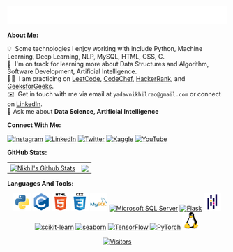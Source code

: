 <p align="center">
  <a href="https://github.com/yadavnikhilrao"><img src="welcome.svg" alt="GitHub Profile" /></a>
</p>

<b>About Me:</b>

💡 &nbsp;Some technologies I enjoy working with include Python, Machine Learning, Deep Learning, NLP, MySQL, HTML, CSS, C.\
🌱 &nbsp;I'm on track for learning more about Data Structures and Algorithm, Software Development, Artificial Intelligence.\
👨‍💻 &nbsp;I am practicing on [LeetCode](https://leetcode.com/yadavnikhilrao), [CodeChef](https://www.codechef.com/users/yadavnikhilrao), [HackerRank](https://www.hackerrank.com/yadavnikhilrao), and [GeeksforGeeks](https://auth.geeksforgeeks.org/user/yadavnikhilrao/practice).\
✉️ &nbsp;Get in touch with me via email at `yadavnikhilrao@gmail.com` or connect on [LinkedIn](https://www.linkedin.com/in/yadavnikhilrao).\
💬 Ask me about **Data Science, Artificial Intelligence**

<b>Connect With Me:</b>

<a href="https://instagram.com/yadavnikhilrao" target="_blank"><img align="center" src="https://raw.githubusercontent.com/rahuldkjain/github-profile-readme-generator/master/src/images/icons/Social/instagram.svg" alt="Instagram" height="20" width="30" /></a>
<a href="https://linkedin.com/in/yadavnikhilrao" target="_blank"><img align="center" src="https://raw.githubusercontent.com/rahuldkjain/github-profile-readme-generator/master/src/images/icons/Social/linked-in-alt.svg" alt="LinkedIn" height="20" width="30" /></a>
<a href="https://twitter.com/yadavnikhilrao" target="_blank"><img align="center" src="https://raw.githubusercontent.com/rahuldkjain/github-profile-readme-generator/master/src/images/icons/Social/twitter.svg" alt="Twitter" height="20" width="30" /></a>
<a href="https://kaggle.com/yadavnikhilrao" target="_blank"><img align="center" src="https://raw.githubusercontent.com/rahuldkjain/github-profile-readme-generator/master/src/images/icons/Social/kaggle.svg" alt="Kaggle" height="20" width="30" /></a>
<a href="https://www.youtube.com/@yadavnikhilrao" target="_blank"><img align="center" src="https://raw.githubusercontent.com/rahuldkjain/github-profile-readme-generator/master/src/images/icons/Social/youtube.svg" alt="YouTube" height="20" width="30" /></a>

<b>GitHub Stats:</b>

<p align="center">
  <table>
    <tr>
      <td>
        <a href="https://github.com/yadavnikhilrao">
          <img align="center" src="https://github-readme-streak-stats.herokuapp.com/?user=yadavnikhilrao&theme=radical&hide_border=true" alt="Nikhil's Github Stats" height="180rem" />
        </a>
      </td>
      <td>
        <a href="https://github.com/yadavnikhilrao">
          <img align="center" src="https://github-readme-stats.vercel.app/api/top-langs/?username=yadavnikhilrao&layout=compact&theme=radical&hide_border=true" height="180rem"/>
        </a>
      </td>
    </tr>
  </table>
</p>

<b>Languages And Tools:</b>

<p align="center">
  <a href="https://www.python.org" target="_blank" rel="noreferrer"><img src="https://raw.githubusercontent.com/devicons/devicon/master/icons/python/python-original.svg" alt="Python" width="40" height="40" /></a>
  <a href="https://www.cprogramming.com/" target="_blank" rel="noreferrer"><img src="https://raw.githubusercontent.com/devicons/devicon/master/icons/c/c-original.svg" alt="C" width="40" height="40" /></a>
  <a href="https://www.w3.org/html/" target="_blank" rel="noreferrer"><img src="https://raw.githubusercontent.com/devicons/devicon/master/icons/html5/html5-original-wordmark.svg" alt="HTML5" width="40" height="40" /></a>
  <a href="https://www.w3schools.com/css/" target="_blank" rel="noreferrer"><img src="https://raw.githubusercontent.com/devicons/devicon/master/icons/css3/css3-original-wordmark.svg" alt="CSS3" width="40" height="40" /></a>
  <a href="https://www.mysql.com/" target="_blank" rel="noreferrer"><img src="https://raw.githubusercontent.com/devicons/devicon/master/icons/mysql/mysql-original-wordmark.svg" alt="MySQL" width="40" height="40" /></a>
  <a href="https://www.microsoft.com/en-us/sql-server" target="_blank" rel="noreferrer"><img src="https://www.svgrepo.com/show/303229/microsoft-sql-server-logo.svg" alt="Microsoft SQL Server" width="40" height="40" /></a>
  <a href="https://flask.palletsprojects.com/" target="_blank" rel="noreferrer"><img src="https://www.vectorlogo.zone/logos/pocoo_flask/pocoo_flask-icon.svg" alt="Flask" width="40" height="40" /></a>
  <a href="https://pandas.pydata.org/" target="_blank" rel="noreferrer"><img src="https://raw.githubusercontent.com/devicons/devicon/2ae2a900d2f041da66e950e4d48052658d850630/icons/pandas/pandas-original.svg" alt="Pandas" width="40" height="40" /></a>
  <a href="https://scikit-learn.org/" target="_blank" rel="noreferrer"><img src="https://upload.wikimedia.org/wikipedia/commons/0/05/Scikit_learn_logo_small.svg" alt="scikit-learn" width="40" height="40" /></a>
  <a href="https://seaborn.pydata.org/" target="_blank" rel="noreferrer"><img src="https://seaborn.pydata.org/_images/logo-mark-lightbg.svg" alt="seaborn" width="40" height="40" /></a>
  <a href="https://www.tensorflow.org" target="_blank" rel="noreferrer"><img src="https://www.vectorlogo.zone/logos/tensorflow/tensorflow-icon.svg" alt="TensorFlow" width="40" height="40" /></a>
  <a href="https://pytorch.org/" target="_blank" rel="noreferrer"><img src="https://www.vectorlogo.zone/logos/pytorch/pytorch-icon.svg" alt="PyTorch" width="40" height="40" /></a>
  <a href="https://www.linux.org/" target="_blank" rel="noreferrer"><img src="https://raw.githubusercontent.com/devicons/devicon/master/icons/linux/linux-original.svg" alt="Linux" width="40" height="40" /></a>
</p>

<p align="center">
  <a href="https://github.com/yadavnikhilrao">
    <img align="center" src="https://hits.sh/github.com/yadavnikhilrao.svg?label=Visitors&extraCount=20000&color=526afd&labelColor=0b861a" alt="Visitors" />
  </a>
</p>
